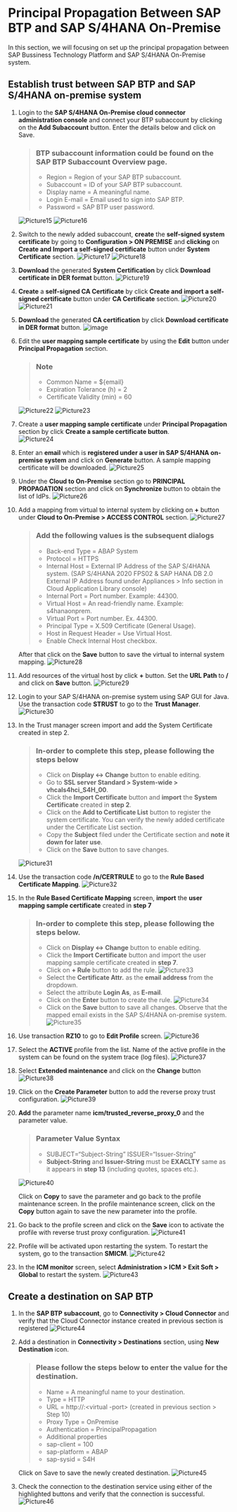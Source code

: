 # Principal Propagation Between SAP BTP and SAP S/4HANA On-Premise

In this section, we will focusing on set up the principal propagation between SAP Bussiness Technology Platform and SAP S/4HANA On-Premise system.

## Establish trust between SAP BTP and SAP S/4HANA on-premise system 

1. Login to the **SAP S/4HANA On-Premise cloud connector administration console** and connect your BTP subaccount by clicking on the **Add Subaccount** button. Enter the details below and click on Save.
    
    > ### BTP subaccount information could be found on the SAP BTP Subaccount Overview page. 
    > - Region = Region of your SAP BTP subaccount. 
    > - Subaccount = ID of your SAP BTP subaccount. 
    > - Display name = A meaningful name. 
    > - Login E-mail = Email used to sign into SAP BTP. 
    > - Password = SAP BTP user password. 
    
    ![Picture15](https://user-images.githubusercontent.com/29527722/205159373-758f0dc0-0845-44c4-8ecc-358288a5f43c.png)
    ![Picture16](https://user-images.githubusercontent.com/29527722/205159375-44fdb84d-5ab8-47ca-96fc-3254f647de3d.png)
2. Switch to the newly added subaccount, **create** the **self-signed system certificate** by going to **Configuration > ON PREMISE** and **clicking** on **Create and Import a self-signed certificate** button under **System Certificate** section. 
![Picture17](https://user-images.githubusercontent.com/29527722/205160312-5d9175e4-1655-451f-b783-365ce97e49e7.png)
![Picture18](https://user-images.githubusercontent.com/29527722/205160314-e0af9e48-9f77-4947-bb64-b9239e42c44f.png)

3. **Download** the generated **System Certification** by click **Download certificate in DER format** button. 
![Picture19](https://user-images.githubusercontent.com/29527722/205160638-00c4f489-1999-4641-aeb4-87b4dc0c8d62.png)

4. **Create** a **self-signed CA Certificate** by click **Create and import a self-signed certificate** button under **CA Certificate** section. 
![Picture20](https://user-images.githubusercontent.com/29527722/205160913-3bed4181-6b42-4587-a5a8-b4ad5199d5b1.png)
![Picture21](https://user-images.githubusercontent.com/29527722/205160918-3cc236c5-7e3d-4eec-88a6-47dc0cf31f8b.png)

5. **Download** the generated **CA certification** by click **Download certificate in DER format** button. 
![image](https://user-images.githubusercontent.com/29527722/205161162-fb695bc1-0b50-4994-ba8c-bc73f3f2dbc9.png)

6. Edit the **user mapping sample certificate** by using the **Edit** button under **Principal Propagation** section.  
    
    > ### Note
    > - Common Name = ${email} 
    > - Expiration Tolerance (h) = 2 
    > - Certificate Validity (min) = 60 
    
    ![Picture22](https://user-images.githubusercontent.com/29527722/205161685-c1d5c3be-3f91-4ce5-9e60-d13e936634de.png)
    ![Picture23](https://user-images.githubusercontent.com/29527722/205161687-182a2075-ce8c-4935-a779-5b5398a02a7a.png)
    
7. Create a **user mapping sample certificate** under **Principal Propagation** section by click **Create a sample certificate button**.  
![Picture24](https://user-images.githubusercontent.com/29527722/205161971-0606e2f6-add0-4b83-ad42-5ae5cc97b51a.png)
8. Enter an **email** which is **registered under a user in SAP S/4HANA on-premise system** and click on **Generate** button. A sample mapping certificate will be downloaded. 
![Picture25](https://user-images.githubusercontent.com/29527722/205162145-9864ee61-edfe-4b77-9bf0-cb981c72283d.png)

9. Under the **Cloud to On-Premise** section go to **PRINCIPAL PROPAGATION** section and click on **Synchronize** button to obtain the list of IdPs.
 ![Picture26](https://user-images.githubusercontent.com/29527722/205162291-9d353dd1-5955-4d23-8fb2-e3768c423819.png)

10. Add a mapping from virtual to internal system by clicking on **+** button under **Cloud to On-Premise > ACCESS CONTROL** section. 
![Picture27](https://user-images.githubusercontent.com/29527722/205162470-ac1dc9f0-0b46-4f3f-b038-429555655073.png)
    
    > ### Add the following values is the subsequent dialogs
    > - Back-end Type = ABAP System 
    > - Protocol = HTTPS 
    > - Internal Host = External IP Address of the SAP S/4HANA system. (SAP S/4HANA 2020 FPS02 & SAP HANA DB 2.0 External IP Address found under Appliances > Info section in Cloud Application Library console)
    > - Internal Port = Port number. Example: 44300. 
    > - Virtual Host = An read-friendly name. Example: s4hanaonprem. 
    > - Virtual Port = Port number. Ex. 44300. 
    > - Principal Type = X.509 Certificate (General Usage). 
    > - Host in Request Header = Use Virtual Host. 
    > - Enable Check Internal Host checkbox. 
    
    After that click on the **Save** button to save the virtual to internal system mapping.
    ![Picture28](https://user-images.githubusercontent.com/29527722/205163280-756b956d-8f19-4270-8d85-1b26ee7b390c.png)
11. Add resources of the virtual host by click **+** button. Set the **URL Path** to **/** and click on **Save** button.
![Picture29](https://user-images.githubusercontent.com/29527722/205163547-1ba03d8c-faab-4c04-a809-9bcfa1000f6a.png)
 
12. Login to your SAP S/4HANA on-premise system using SAP GUI for Java. Use the transaction code **STRUST** to go to the **Trust Manager**. 
![Picture30](https://user-images.githubusercontent.com/29527722/205164537-257e5411-0189-48ae-9385-fca9e3471c05.png)

13. In the Trust manager screen import and add the System Certificate created in step 2.
    
    > ### In-order to complete this step, please following the steps below
    > - Click on **Display <-> Change** button to enable editing.
    > - Go to **SSL server Standard > System-wide > vhcals4hci_S4H_00**.
    > - Click the **Import Certificate** button and **import** the **System Certificate** created in **step 2**.
    > - Click on the **Add to Certificate List** button to register the system certificate. You can verify the newly added certificate under the Certificate List section. 
    > - Copy the **Subject** filed under the Certificate section and **note it down for later use**. 
    > - Click on the **Save** button to save changes.
    
    ![Picture31](https://user-images.githubusercontent.com/29527722/205165304-2e38b291-bd9f-4131-8f72-8d9f8a537d87.png)
14. Use the transaction code **/n/CERTRULE** to go to the **Rule Based Certificate Mapping**. 
![Picture32](https://user-images.githubusercontent.com/29527722/205165477-47668a1a-d085-4855-b3a9-1bec21c4754b.png)

15. In the **Rule Based Certificate Mapping** screen, **import** the **user mapping sample certificate** created in **step 7**

    > ### In-order to complete this step, please following the steps below.
    > - Click on **Display <-> Change** button to enable editing.
    > - Click the **Import Certificate** button and import the user mapping sample certificate created in **step 7**.
    > - Click on **+ Rule** button to add the rule.
    ![Picture33](https://user-images.githubusercontent.com/29527722/205168379-cd62bb18-21fe-40e7-b9de-28e3929db8ef.png)
    > - Select the **Certificate Attr.** as the **email address** from the dropdown. 
    > - Select the attribute **Login As**, as **E-mail**. 
    > - Click on the **Enter** button to create the rule. 
    ![Picture34](https://user-images.githubusercontent.com/29527722/205168629-add29b2d-bf2f-4d18-b3d0-d37a41ebaa3a.png)
    > - Click on the **Save** button to save all changes. Observe that the mapped email exists in the SAP S/4HANA on-premise system. 
    ![Picture35](https://user-images.githubusercontent.com/29527722/205168834-0e4d39a1-19cf-4c22-9c8f-57e927677e68.png)
    
16. Use transaction **RZ10** to go to **Edit Profile** screen. 
![Picture36](https://user-images.githubusercontent.com/29527722/205169172-c32158b4-4e6d-4cc7-b9e8-211a55438a9c.png)
17. Select the **ACTIVE** profile from the list. Name of the active profile in the system can be found on the system trace (log files). 
![Picture37](https://user-images.githubusercontent.com/29527722/205169456-4143355c-aae5-466b-9589-1cf552479e23.png)

18. Select **Extended maintenance** and click on the **Change** button
![Picture38](https://user-images.githubusercontent.com/29527722/205169582-14590b8a-0c03-4aae-9b28-1c36ccec71ad.png)

19. Click on the **Create Parameter** button to add the reverse proxy trust configuration. 
![Picture39](https://user-images.githubusercontent.com/29527722/205171446-e00eedb4-b292-44b8-b412-638600f103db.png)

20. **Add** the parameter name **icm/trusted_reverse_proxy_0** and the parameter value.
    > ### Parameter Value Syntax
    > - SUBJECT=“Subject-String” ISSUER=“Issuer-String” 
    > - **Subject-String** and **Issuer-String** must be **EXACLTY** same as it appears in **step 13** (including quotes, spaces etc.).  
    
    ![Picture40](https://user-images.githubusercontent.com/29527722/205172477-68c58fc5-c922-442e-a7c8-96fe12e48f6d.png)
    
    Click on **Copy** to save the parameter and go back to the profile maintenance screen. In the profile maintenance screen, click on the **Copy** button again to save the new parameter into the profile. 
    
21. Go back to the profile screen and click on the **Save** icon to activate the profile with reverse trust proxy configuration. 
![Picture41](https://user-images.githubusercontent.com/29527722/205172735-693e69d2-d7b0-4889-b289-59b06e3d122b.png)

22. Profile will be activated upon restarting the system. To restart the system, go to the transaction **SMICM**. 
![Picture42](https://user-images.githubusercontent.com/29527722/205172873-d10be634-c209-409f-ba55-cd2953602d3e.png)

23.  In the **ICM monitor** screen, select **Administration > ICM > Exit Soft > Global** to restart the system. 
![Picture43](https://user-images.githubusercontent.com/29527722/205173041-9842bf5d-bd52-4f08-b351-383cd40f6da5.png)



## Create a destination on SAP BTP 

1. In the **SAP BTP subaccount**, go to **Connectivity > Cloud Connector** and verify that the Cloud Connector instance created in previous section is registered
![Picture44](https://user-images.githubusercontent.com/29527722/205173299-996b51a1-808c-48e4-b801-05064754a1e5.png)

2. Add a destination in **Connectivity > Destinations** section, using **New Destination** icon.
    > ### Please follow the steps below to enter the value for the destination.
    > - Name =  A meaningful name to your destination. 
    > - Type = HTTP 
    > - URL = http://<virtual-host>:<virtual -port> (created in previous section > Step 10) 
    > - Proxy Type = OnPremise 
    > - Authentication = PrincipalPropagation 
    > - Additional properties 
    > - sap-client = 100 
    > - sap-platform = ABAP 
    > - sap-sysid = S4H 
    
    Click on Save to save the newly created destination.
    ![Picture45](https://user-images.githubusercontent.com/29527722/205173743-98269215-1310-4860-a77e-2d730d48690e.png)
3. Check the connection to the destination service using either of the highlighted buttons and verify that the connection is successful.
![Picture46](https://user-images.githubusercontent.com/29527722/205173934-309c2243-65e4-4d7e-a87e-bcfd1a070e26.png)
